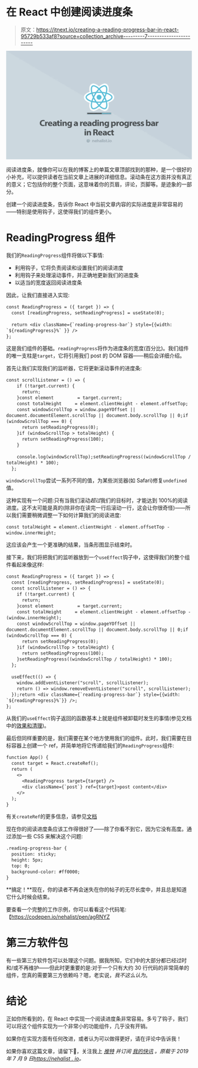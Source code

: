 # 在 React 中创建阅读进度条

> 原文：<https://itnext.io/creating-a-reading-progress-bar-in-react-95729b533af8?source=collection_archive---------7----------------------->

![](img/5de68261575d2ab4948765100ed84180.png)

阅读进度条，就像你可以在我的博客上的单篇文章顶部找到的那种，是一个很好的小补充，可以提供读者在当前文章上进展的详细信息。滚动条在这方面并没有真正的意义；它包括你的整个页面，这意味着你的页眉，评论，页脚等。是迹象的一部分。

创建一个阅读进度条，告诉你 React 中当前文章内容的实际进度是非常容易的——特别是使用钩子，这使得我们的组件更小。

# ReadingProgress 组件

我们的`ReadingProgress`组件将做以下事情:

*   利用钩子，它将负责阅读和设置我们的阅读进度
*   利用钩子来处理滚动事件，并正确地更新我们的进度条
*   以适当的宽度返回阅读进度条

因此，让我们直接进入实现:

```
const ReadingProgress = ({ target }) => {
  const [readingProgress, setReadingProgress] = useState(0);

  return <div className={`reading-progress-bar`} style={{width: `${readingProgress}%` }} />
};
```

这是我们组件的基础。`readingProgress`将作为进度条的宽度(百分比)。我们组件的唯一支柱是`target`，它将引用我们 post 的 DOM 容器——稍后会详细介绍。

首先让我们实现我们的监听器，它将更新滚动事件的进度条:

```
const scrollListener = () => {
    if (!target.current) {
      return;
    }const element         = target.current;
    const totalHeight     = element.clientHeight - element.offsetTop;
    const windowScrollTop = window.pageYOffset || document.documentElement.scrollTop || document.body.scrollTop || 0;if (windowScrollTop === 0) {
      return setReadingProgress(0);
    }if (windowScrollTop > totalHeight) {
      return setReadingProgress(100);
    }

    console.log(windowScrollTop);setReadingProgress((windowScrollTop / totalHeight) * 100);
  };
```

`windowScrollTop`尝试一系列不同的值，为某些浏览器(如 Safari)修复`undefined`值。

这种实现有一个问题:只有当我们滚动*超过*我们的目标时，才能达到 100%的阅读进度。这不太可能是真的(除非你在读完一行后滚动一行，这会让你很奇怪)——所以我们需要稍微调整一下如何计算我们的阅读进度:

```
const totalHeight = element.clientHeight - element.offsetTop - window.innerHeight;
```

这应该会产生一个更准确的结果，当条形图显示结束时。

接下来，我们将把我们的监听器放到一个`useEffect`钩子中，这使得我们的整个组件看起来像这样:

```
const ReadingProgress = ({ target }) => {
  const [readingProgress, setReadingProgress] = useState(0);
  const scrollListener = () => {
    if (!target.current) {
      return;
    }const element         = target.current;
    const totalHeight     = element.clientHeight - element.offsetTop - (window.innerHeight);
    const windowScrollTop = window.pageYOffset || document.documentElement.scrollTop || document.body.scrollTop || 0;if (windowScrollTop === 0) {
      return setReadingProgress(0);
    }if (windowScrollTop > totalHeight) {
      return setReadingProgress(100);
    }setReadingProgress((windowScrollTop / totalHeight) * 100);
  };

  useEffect(() => {
    window.addEventListener("scroll", scrollListener);
    return () => window.removeEventListener("scroll", scrollListener);
  });return <div className={`reading-progress-bar`} style={{width: `${readingProgress}%`}} />;
};
```

从我们的`useEffect`钩子返回的函数基本上就是组件被卸载时发生的事情(参见文档中的[效果和清理](https://reactjs.org/docs/hooks-effect.html#effects-with-cleanup))。

最后但同样重要的是，我们需要在某个地方使用我们的组件。此时，我们需要在目标容器上创建一个 ref，并简单地将它传递给我们的`ReadingProgress`组件:

```
function App() {
  const target = React.createRef();
  return (
    <>
      <ReadingProgress target={target} />
      <div className={`post`} ref={target}>post content</div>
    </>
  );
}
```

有关`createRef`的更多信息，请参见[文档](https://reactjs.org/docs/refs-and-the-dom.html)

现在你的阅读进度条应该工作得很好了——除了你看不到它，因为它没有高度。通过添加一些 CSS 来解决这个问题:

```
.reading-progress-bar {
  position: sticky;
  height: 5px;
  top: 0;
  background-color: #ff0000;
}
```

**搞定！**现在，你的读者不再会迷失在你的帖子的无尽长度中，并且总是知道它什么时候会结束。

要查看一个完整的工作示例，你可以看看这个代码笔:【https://codepen.io/nehalist/pen/agRNYZ

# 第三方软件包

有一些第三方软件包可以处理这个问题。据我所知，它们中的大部分都已经过时和/或不再维护——但此时更重要的是:对于一个只有大约 30 行代码的非常简单的组件，您真的需要第三方依赖吗？嗯，老实说，*我不这么认为*。

# 结论

正如你所看到的，在 React 中实现一个阅读进度条非常容易。多亏了钩子，我们可以将这个组件实现为一个非常小的功能组件，几乎没有开销。

如果你在实现方面有任何改进，或者认为可以做得更好，请在评论中告诉我！

如果你喜欢这篇文章，请留下👏，关注我上 [*推特*](https://twitter.com/nehalist) *并订阅* [*我的快讯*](https://nehalist.io/newsletter/) *。原载于 2019 年 7 月 9 日*[*https://nehalist . io*](https://nehalist.io/creating-a-reading-progress-bar-in-react)*。*
